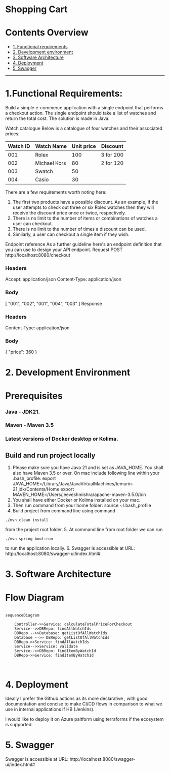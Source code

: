# Shopping Cart

# Contents Overview
* [1. Functional requirements](#1-functional-requirements)
* [2. Development environment](#2-development-environment)
* [3. Software Architecture](#3-software-architecture)
* [4. Deployment](#4-deployment)
* [5. Swagger](#5-swagger)
---

# 1.Functional Requirements:  
Build a simple e-commerce application with a single endpoint that performs a checkout action.
The single endpoint should take a list of watches and return the total cost. The solution is made in Java.

Watch catalogue
Below is a catalogue of four watches and their associated prices:

|Watch ID| Watch Name   | Unit price | Discount |
|---|---|------------|----------|
| 001  | Rolex  | 100           |     3 for 200     |
| 002  | Michael Kors  | 80           |     2 for 120     |
| 003  | Swatch  |   50         |          |
| 004  | Casio  |    30        |          |


There are a few requirements worth noting here:
1. The first two products have a possible discount. As an example, if the user attempts
to check out three or six Rolex watches then they will receive the discount price once
or twice, respectively. 
2. There is no limit to the number of items or combinations of watches a user
can checkout.
3. There is no limit to the number of times a discount can be used.
4. Similarly, a user can checkout a single item if they wish.

Endpoint reference
As a further guideline here's an endpoint definition that you can use to design your API endpoint.
Request
POST http://localhost:8080/checkout
### Headers
Accept: application/json
Content-Type: application/json
### Body
[
"001",
"002",
"001",
"004",
"003"
]
Response
### Headers
Content-Type: application/json
### Body
{ "price": 360 }

# 2. Development Environment  
# Prerequisites

### Java - JDK21.
### Maven - Maven 3.5
### Latest versions of Docker desktop or Kolima.

## Build and run project locally
1. Please make sure you have Java 21 and is set as JAVA_HOME. You shall also have Maven 3.5 or over. On mac include following line within your .bash_profile:
   export JAVA_HOME=/Library/Java/JavaVirtualMachines/temurin-21.jdk/Contents/Home
   export MAVEN_HOME=/Users/jeeveshmishra/apache-maven-3.5.0/bin
2. You shall have either Docker or Kolima installed on your mac.
3. Then run command from your home folder: source ~/.bash_profile
4. Build project from command line using command 
```shell 
./mvn clean install 
```
 from the project root folder.
5. At command line from root folder we can run 
```shell 
./mvn spring-boot:run 
```

to run the application locally.
6. Swagger is accessible at URL: http://localhost:8080/swagger-ui/index.html#


# 3. Software Architecture

# Flow Diagram

```mermaid

sequenceDiagram
    
    Controller->>Service: calculateTotalPriceForCheckout
    Service-->>DBRepo: findAllWatchIds
    DBRepo -->>Database: getListOfAllWatchIds
    Database -->> DBRepo: getListOfAllWatchIds
    DBRepo->>Service: findAllWatchIds
    Service-->>Service: validate
    Service-->>DBRepo: findItemByWatchId
    DBRepo->>Service: findItemByWatchId
    
    
```

# 4. Deployment

Ideally I prefer the Github actions as its more declarative , with good documentation and concise to make CI/CD flows in comparison to what we use in internal applications if HB (Jenkins).

I would like to deploy it on Azure paltform using terraforms if the ecosystem is supported.

# 5. Swagger

Swagger is accessible at URL: http://localhost:8080/swagger-ui/index.html#